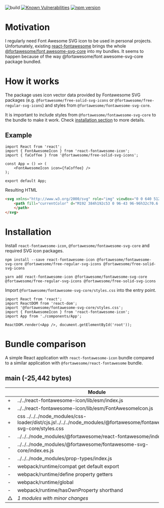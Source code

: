![build](https://github.com/eugenezinovyev/react-fontawesome-icon/actions/workflows/main.yml/badge.svg)
[![Known Vulnerabilities](https://snyk.io/test/github/eugenezinovyev/react-fontawesome-icon/badge.svg?targetFile=packages%2Freact-fontawesome-icon%2Fpackage.json)](https://snyk.io/test/github/eugenezinovyev/react-fontawesome-icon?targetFile=packages%2Freact-fontawesome-icon%2Fpackage.json)
[![npm version](https://badge.fury.io/js/react-fontawesome-icon.svg)](https://www.npmjs.com/package/react-fontawesome-icon)

# Motivation

I regularly need Font Awesome SVG icon to be used in personal projects.
Unfortunately, existing [react-fontawesome](https://www.npmjs.com/package/react-fontawesome) brings the whole [@fortawesome/font awesome-svg-core](https://www.npmjs.com/package/@fortawesome/fontawesome-svg-core) into my bundles.
It seems to happen because of the way @fortawesome/font awesome-svg-core package bundled.

# How it works

The package uses icon vector data provided by Fontawesome SVG packages (e.g. `@fortawesome/free-solid-svg-icons` or `@fortawesome/free-regular-svg-icons`)
and styles from `@fortawesome/fontawesome-svg-core`.

It is important to include styles from `@fortawesome/fontawesome-svg-core` to the bundle to make it work.
Check [installation section](#installation) to more details.

## Example

```tsx
import React from 'react';
import { FontAwesomeIcon } from 'react-fontawesome-icon';
import { faCoffee } from '@fortawesome/free-solid-svg-icons';

const App = () => (
    <FontAwesomeIcon icon={faCoffee} />
);

export default App;
```

Resulting HTML

```html
<svg xmlns="http://www.w3.org/2000/svg" role="img" viewBox="0 0 640 512" class="svg-inline--fa fa-coffee fa-w-20 fa-lg">
    <path fill="currentColor" d="M192 384h192c53 0 96-43 96-96h32c70.6 0 128-57.4 128-128S582.6 32 512 32H120c-13.3 0-24 10.7-24 24v232c0 53 43 96 96 96zM512 96c35.3 0 64 28.7 64 64s-28.7 64-64 64h-32V96h32zm47.7 384H48.3c-47.6 0-61-64-36-64h583.3c25 0 11.8 64-35.9 64z">
    </path>
</svg>
```

# Installation

Install `react-fontawesome-icon`, `@fortawesome/fontawesome-svg-core` and required SVG icon packages.

```
npm install --save react-fontawesome-icon @fortawesome/fontawesome-svg-core @fortawesome/free-regular-svg-icons @fortawesome/free-solid-svg-icons
```

```
yarn add react-fontawesome-icon @fortawesome/fontawesome-svg-core @fortawesome/free-regular-svg-icons @fortawesome/free-solid-svg-icons
```

Import `@fortawesome/fontawesome-svg-core/styles.css` into the entry point.

```tsx
import React from 'react';
import ReactDOM from 'react-dom';
import '@fortawesome/fontawesome-svg-core/styles.css';
import { FontAwesomeIcon } from 'react-fontawesome-icon';
import App from './components/App';

ReactDOM.render(<App />, document.getElementById('root'));

```

# Bundle comparison

A simple React application with `react-fontawesome-icon` bundle compared to a similar application with `@fortawesome/react-fontawesome` bundle.

## main (-25,442 bytes)

|| Module | Count | Size |
|-|-|-|-|
|+|../../react-fontawesome-icon/lib/esm/index.js|2|+1,922|
|+|../../react-fontawesome-icon/lib/esm/FontAwesomeIcon.js|1|+1,857|
|+|css ../../../node_modules/css-loader/dist/cjs.js!../../../node_modules/@fortawesome/fontawesome-svg-core/styles.css|1|+7,891|
|-|../../../node_modules/@fortawesome/react-fontawesome/index.es.js|5|-90,805|
|-|../../../node_modules/@fortawesome/fontawesome-svg-core/index.es.js|1|-76,794|
|-|../../../node_modules/prop-types/index.js|3|-2,645|
|-|webpack/runtime/compat get default export|1|-267|
|-|webpack/runtime/define property getters|1|-308|
|-|webpack/runtime/global|1|-221|
|-|webpack/runtime/hasOwnProperty shorthand|1|-88|
|△|*1 modules with minor changes*| |+48|
